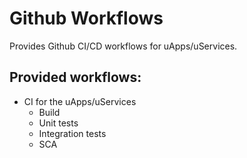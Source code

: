 # Github Workflows

Provides Github CI/CD workflows for uApps/uServices.

## Provided workflows:

* CI for the uApps/uServices
    * Build
    * Unit tests
    * Integration tests
    * SCA
